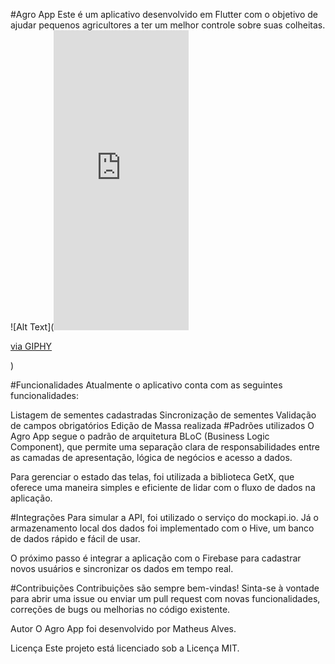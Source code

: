 #Agro App
Este é um aplicativo desenvolvido em Flutter com o objetivo de ajudar pequenos agricultores a ter um melhor controle sobre suas colheitas.
![Alt Text](<iframe src="https://giphy.com/embed/Z8HP8iuZr7KhlZgdpD" width="216" height="480" frameBorder="0" class="giphy-embed" allowFullScreen></iframe><p><a href="https://giphy.com/gifs/Z8HP8iuZr7KhlZgdpD">via GIPHY</a></p>)


#Funcionalidades
Atualmente o aplicativo conta com as seguintes funcionalidades:

Listagem de sementes cadastradas
Sincronização de sementes
Validação de campos obrigatórios
Edição de Massa realizada
#Padrões utilizados
O Agro App segue o padrão de arquitetura BLoC (Business Logic Component), que permite uma separação clara de responsabilidades entre as camadas de apresentação, lógica de negócios e acesso a dados.

Para gerenciar o estado das telas, foi utilizada a biblioteca GetX, que oferece uma maneira simples e eficiente de lidar com o fluxo de dados na aplicação.

#Integrações
Para simular a API, foi utilizado o serviço do mockapi.io. Já o armazenamento local dos dados foi implementado com o Hive, um banco de dados rápido e fácil de usar.

O próximo passo é integrar a aplicação com o Firebase para cadastrar novos usuários e sincronizar os dados em tempo real.

#Contribuições
Contribuições são sempre bem-vindas! Sinta-se à vontade para abrir uma issue ou enviar um pull request com novas funcionalidades, correções de bugs ou melhorias no código existente.

Autor
O Agro App foi desenvolvido por Matheus Alves.

Licença
Este projeto está licenciado sob a Licença MIT.




